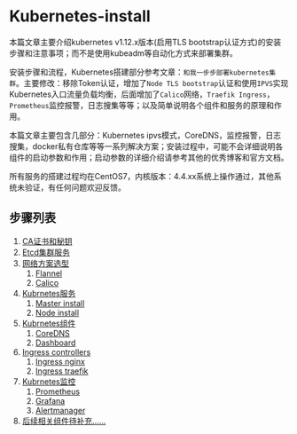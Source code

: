# Kubernetes-install

本篇文章主要介绍kubernetes v1.12.x版本(启用TLS bootstrap认证方式)的安装步骤和注意事项；而不是使用kubeadm等自动化方式来部署集群。

安装步骤和流程，Kubernetes搭建部分参考文章：`和我一步步部署kubernetes集群`。主要修改：移除Token认证，增加了`Node TLS bootstrap`认证和使用`IPVS`实现Kubernetes入口流量负载均衡，后面增加了`Calico`网络，`Traefik Ingress`，`Prometheus`监控报警，日志搜集等等；以及简单说明各个组件和服务的原理和作用。

本篇文章主要包含几部分：Kubernetes ipvs模式，CoreDNS，监控报警，日志搜集，docker私有仓库等等一系列解决方案；安装过程中，可能不会详细说明各组件的启动参数和作用；启动参数的详细介绍请参考其他的优秀博客和官方文档。

所有服务的搭建过程均在CentOS7，内核版本：4.4.xx系统上操作通过，其他系统未验证，有任何问题欢迎反馈。


## 步骤列表

1. [CA证书和秘钥](创建TLS证书和秘钥.md)
1. [Etcd集群服务](部署Etcd集群服务.md)
1. [网络方案选型]()
    1. [Flannel](部署Flannel服务.md)
    1. [Calico](部署Calico服务.md)
1. [Kubrnetes服务](https://github.com/Donyintao/Kubernetes-install)
    1. [Master install](部署Kubrnetes-Master节点.md)
    1. [Node install](部署Kubrnetes-Node节点.md)
1. [Kubrnetes组件](https://github.com/Donyintao/Kubernetes-install)
   1. [CoreDNS](部署CoreDNS服务.md)
   1. [Dashboard](https://github.com/Donyintao/kubernetes-dashboard/)
1. [Ingress controllers](https://github.com/Donyintao/Kubernetes-install)
   1. [Ingress nginx](https://github.com/Donyintao/nginx-ingress/)
   2. [Ingress traefik](https://github.com/Donyintao/traefik/)
1. [Kubrnetes监控](https://github.com/Donyintao/Kubernetes-install)
    1. [Prometheus](https://github.com/Donyintao/Prometheus/)
    1. [Grafana](https://github.com/Donyintao/Grafana/)
    1. [Alertmanager](https://github.com/Donyintao/Alertmanager/)
1. [后续相关组件待补充......](后续相关组件待补充.md)
